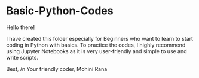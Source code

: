 # Basic-Python-Codes
Hello there!

I have created this folder especially for Beginners who want to learn to start coding in Python with basics.
To practice the codes, I highly recommend using Jupyter Notebooks as it is very user-friendly and simple to use and write scripts.


Best, /n
Your friendly coder,
Mohini Rana
